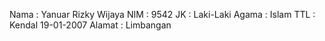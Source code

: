 Nama    : Yanuar Rizky Wijaya
NIM     : 9542
JK      : Laki-Laki
Agama   : Islam
TTL     : Kendal 19-01-2007
Alamat  : Limbangan
